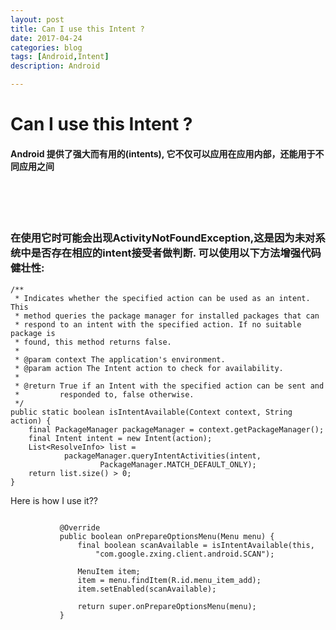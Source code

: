 ```yaml
---
layout: post
title: Can I use this Intent ?
date: 2017-04-24
categories: blog
tags: [Android,Intent]
description: Android

---
```

# Can I use this Intent ?

#### Android 提供了强大而有用的(intents), 它不仅可以应用在应用内部，还能用于不同应用之间<br>

<br><br><br>




### 在使用它时可能会出现**ActivityNotFoundException**,这是因为未对系统中是否存在相应的intent接受者做判断. 可以使用以下方法增强代码健壮性:<br>
    /**
     * Indicates whether the specified action can be used as an intent. This
     * method queries the package manager for installed packages that can
     * respond to an intent with the specified action. If no suitable package is
     * found, this method returns false.
     *
     * @param context The application's environment.
     * @param action The Intent action to check for availability.
     *
     * @return True if an Intent with the specified action can be sent and
     *         responded to, false otherwise.
     */
    public static boolean isIntentAvailable(Context context, String action) {
        final PackageManager packageManager = context.getPackageManager();
        final Intent intent = new Intent(action);
        List<ResolveInfo> list =
                packageManager.queryIntentActivities(intent,
                        PackageManager.MATCH_DEFAULT_ONLY);
        return list.size() > 0;
    }

Here is how I use it??<br>
<pre><code>
           @Override
           public boolean onPrepareOptionsMenu(Menu menu) {
               final boolean scanAvailable = isIntentAvailable(this,
                   "com.google.zxing.client.android.SCAN");

               MenuItem item;
               item = menu.findItem(R.id.menu_item_add);
               item.setEnabled(scanAvailable);

               return super.onPrepareOptionsMenu(menu);
           }
</code></pre>

